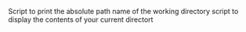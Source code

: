 Script to print the absolute path name of the working directory
script to display the contents of your current directort
